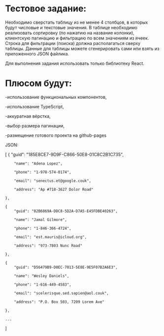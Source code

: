# Тестовое задание:

Необходимо сверстать таблицу из не менее 4 столбцов, в которых будут числовые и текстовые значения. В таблице необходимо реализовать сортировку (по нажатию на название колонки), клиентскую пагинацию и фильтрацию по всем значениям из ячеек. Строка для фильтрации (поиска) должна располагаться сверху таблицы.
Данные для таблицы можете сгенерировать сами или взять из приложенного JSON файлика. 

Для выполнения задания использовать только библиотеку React.

# Плюсом будут: 

-использование функциональных компонентов,

-использование TypeScript,

-аккуратная вёрстка,

-выбор размера пагинации,

-размещение готового проекта на github-pages



JSON:

[
	{
		"guid": "185E8CE7-9D9F-C866-50E8-01C8C2B1C735",

		"name": "Adena Lopez",

		"phone": "1-978-574-0174",

		"email": "senectus.et@google.couk",

		"address": "Ap #718-3627 Dolor Road"

	},

	{
		"guid": "82B6869A-DDC8-5D2A-D7A5-E45FDBE40263",

		"name": "Jamal Gilmore",

		"phone": "1-846-366-4724",

		"email": "est.mauris@icloud.org",

		"address": "973-7803 Nunc Road"

	},

	{
		"guid": "D56479B9-D0EC-7013-5E8E-9E5F07B2A6E3",

		"name": "Wesley Daniels",

		"phone": "1-616-449-4583",

		"email": "scelerisque.sed.sapien@aol.couk",

		"address": "P.O. Box 503, 7209 Lorem Ave"

	},

	...
    
]